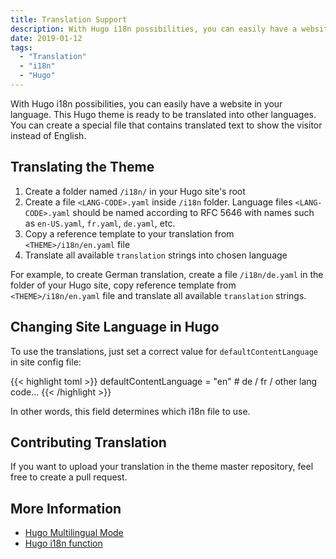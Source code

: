 ```yaml
---
title: Translation Support
description: With Hugo i18n possibilities, you can easily have a website in your language. This article explains how to translate and change language in Hugo's generated site.
date: 2019-01-12
tags:
  - "Translation"
  - "i18n"
  - "Hugo"
---
```


With Hugo i18n possibilities, you can easily have a website in your language. This Hugo theme is ready to be translated into other languages. You can create a special file that contains translated text to show the visitor instead of English.
<!--more-->

## Translating the Theme

1. Create a folder named `/i18n/` in your Hugo site's root
1. Create a file `<LANG-CODE>.yaml` inside `/i18n` folder. Language files `<LANG-CODE>.yaml` should be named according to RFC 5646 with names such as `en-US.yaml`, `fr.yaml`, `de.yaml`, etc.
1. Copy a reference template to your translation from `<THEME>/i18n/en.yaml` file
1. Translate all available `translation` strings into chosen language

For example, to create German translation, create a file `/i18n/de.yaml` in the folder of your Hugo site, copy reference template from `<THEME>/i18n/en.yaml` file and translate all available `translation` strings.

## Changing Site Language in Hugo

To use the translations, just set a correct value for `defaultContentLanguage` in site config file:

{{< highlight toml >}}
defaultContentLanguage = "en" # de / fr / other lang code...
{{< /highlight >}}

In other words, this field determines which i18n file to use.

## Contributing Translation

If you want to upload your translation in the theme master repository, feel free to create a pull request.

## More Information

* [Hugo Multilingual Mode](https://gohugo.io/content-management/multilingual/)
* [Hugo i18n function](https://gohugo.io/functions/i18n/)
